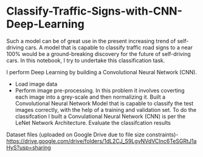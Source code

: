 # Classify-Traffic-Signs-with-CNN-Deep-Learning

Such a model can be of great use in the present increasing trend of self-driving cars. A model that is capable to classify traffic road signs to a near 100% would be a ground-breaking discovery for the future of self-driving cars. In this notebook, I try to undertake this classification task.

I perform Deep Learning by building a Convolutional Neural Network (CNN).

- Load image data
- Perform image pre-processing. In this problem it involves coverting each image into a grey-scale and then normalizing it.
Built a Convolutional Neural Network Model that is capable to classify the test images correctly, with the help of a training and validation set.
To do the classifcation I built a Convulational Neural Network (CNN) is per the LeNet Network Architecture.
Evaluate the classifcation results

Dataset files (uploaded on Google Drive due to file size constraints)- https://drive.google.com/drive/folders/1dL2CJ_S9LgyNVdVCInc6TeSGRtJ1aHyS?usp=sharing
